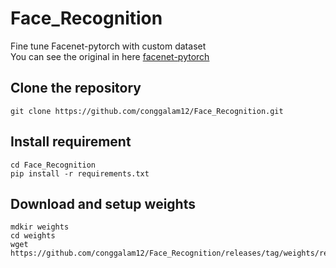 # Face_Recognition
Fine tune Facenet-pytorch with custom dataset<br>
You can see the original in here [facenet-pytorch](https://github.com/timesler/facenet-pytorch)
## Clone the repository
```
git clone https://github.com/conggalam12/Face_Recognition.git
```
## Install requirement
```
cd Face_Recognition
pip install -r requirements.txt
```
## Download and setup weights
```
mdkir weights
cd weights
wget https://github.com/conggalam12/Face_Recognition/releases/tag/weights/resnet_face.pth
```
